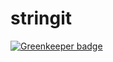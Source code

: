 # stringit

[![Greenkeeper badge](https://badges.greenkeeper.io/danmademe/stringit.svg)](https://greenkeeper.io/)
